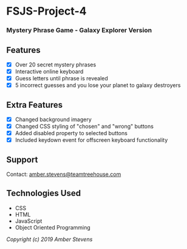 # FSJS-Project-4


### Mystery Phrase Game - Galaxy Explorer Version

## Features
* [x] Over 20 secret mystery phrases
* [x] Interactive online keyboard
* [x] Guess letters until phrase is revealed
* [x] 5 incorrect guesses and you lose your planet to galaxy destroyers

## Extra Features
* [x] Changed background imagery
* [x] Changed CSS styling of "chosen" and "wrong" buttons
* [x] Added disabled property to selected buttons
* [x] Included keydown event for offscreen keyboard functionality

## Support
Contact: amber.stevens@teamtreehouse.com

## Technologies Used
* CSS
* HTML
* JavaScript
* Object Oriented Programming

_Copyright (c) 2019 Amber Stevens_
